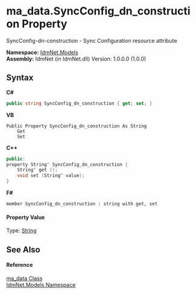 # ma_data.SyncConfig_dn_construction Property 
 

SyncConfig-dn-construction - Sync Configuration resource attribute

**Namespace:**&nbsp;<a href="N_IdmNet_Models">IdmNet.Models</a><br />**Assembly:**&nbsp;IdmNet (in IdmNet.dll) Version: 1.0.0.0 (1.0.0)

## Syntax

**C#**<br />
``` C#
public string SyncConfig_dn_construction { get; set; }
```

**VB**<br />
``` VB
Public Property SyncConfig_dn_construction As String
	Get
	Set
```

**C++**<br />
``` C++
public:
property String^ SyncConfig_dn_construction {
	String^ get ();
	void set (String^ value);
}
```

**F#**<br />
``` F#
member SyncConfig_dn_construction : string with get, set

```


#### Property Value
Type: <a href="http://msdn2.microsoft.com/en-us/library/s1wwdcbf" target="_blank">String</a>

## See Also


#### Reference
<a href="T_IdmNet_Models_ma_data">ma_data Class</a><br /><a href="N_IdmNet_Models">IdmNet.Models Namespace</a><br />